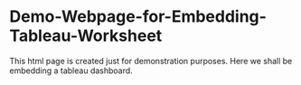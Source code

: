 # Demo-Webpage-for-Embedding-Tableau-Worksheet

This html page is created just for demonstration purposes. Here we shall be embedding a tableau dashboard.


<script type='text/javascript' src='https://dub01.online.tableau.com/javascripts/api/viz_v1.js'></script><div class='tableauPlaceholder' style='width: 1280px; height: 525px;'><object class='tableauViz' width='1280' height='525' style='display:none;'><param name='host_url' value='https%3A%2F%2Fdub01.online.tableau.com%2F' /> <param name='embed_code_version' value='2' /> <param name='site_root' value='&#47;t&#47;rkjha5312atgmailcom' /><param name='name' value='Trial-ClinicAnalytics&#47;ClinicAnalytics' /><param name='tabs' value='no' /><param name='toolbar' value='yes' /><param name='showAppBanner' value='false' /><param name='showShareOptions' value='true' /></object></div>
